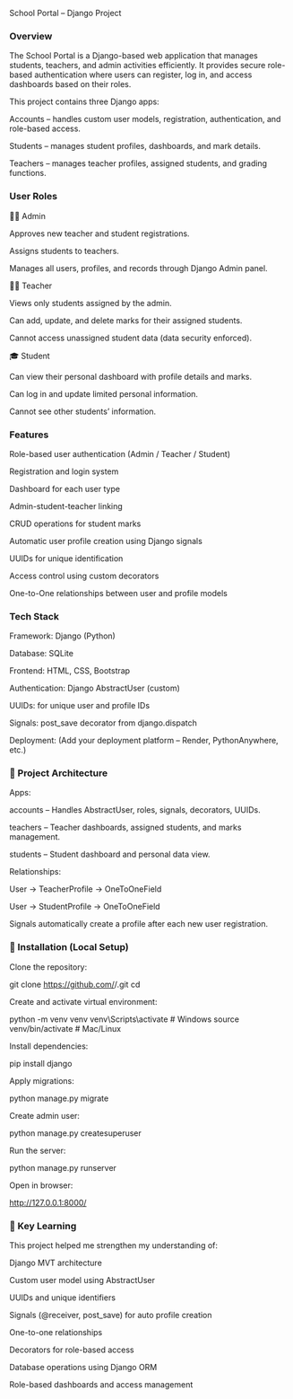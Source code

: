School Portal – Django Project
### Overview

The School Portal is a Django-based web application that manages students, teachers, and admin activities efficiently.
It provides secure role-based authentication where users can register, log in, and access dashboards based on their roles.

This project contains three Django apps:

Accounts – handles custom user models, registration, authentication, and role-based access.

Students – manages student profiles, dashboards, and mark details.

Teachers – manages teacher profiles, assigned students, and grading functions.

###  User Roles
🧑‍💼 Admin

Approves new teacher and student registrations.

Assigns students to teachers.

Manages all users, profiles, and records through Django Admin panel.

👩‍🏫 Teacher

Views only students assigned by the admin.

Can add, update, and delete marks for their assigned students.

Cannot access unassigned student data (data security enforced).

🎓 Student

Can view their personal dashboard with profile details and marks.

Can log in and update limited personal information.

Cannot see other students’ information.

### Features

Role-based user authentication (Admin / Teacher / Student)

Registration and login system

Dashboard for each user type

Admin-student-teacher linking

CRUD operations for student marks

Automatic user profile creation using Django signals

UUIDs for unique identification

Access control using custom decorators

One-to-One relationships between user and profile models

### Tech Stack

Framework: Django (Python)

Database: SQLite

Frontend: HTML, CSS, Bootstrap

Authentication: Django AbstractUser (custom)

UUIDs: for unique user and profile IDs

Signals: post_save decorator from django.dispatch

Deployment: (Add your deployment platform – Render, PythonAnywhere, etc.)

### 🧱 Project Architecture

Apps:

accounts – Handles AbstractUser, roles, signals, decorators, UUIDs.

teachers – Teacher dashboards, assigned students, and marks management.

students – Student dashboard and personal data view.

Relationships:

User → TeacherProfile → OneToOneField

User → StudentProfile → OneToOneField

Signals automatically create a profile after each new user registration.

### 🚀 Installation (Local Setup)

Clone the repository:

git clone https://github.com/<your-username>/<repo-name>.git
cd <repo-name>


Create and activate virtual environment:

python -m venv venv
venv\Scripts\activate     # Windows
source venv/bin/activate  # Mac/Linux


Install dependencies:

pip install django


Apply migrations:

python manage.py migrate


Create admin user:

python manage.py createsuperuser


Run the server:

python manage.py runserver


Open in browser:

http://127.0.0.1:8000/

### 🧠 Key Learning

This project helped me strengthen my understanding of:

Django MVT architecture

Custom user model using AbstractUser

UUIDs and unique identifiers

Signals (@receiver, post_save) for auto profile creation

One-to-one relationships

Decorators for role-based access

Database operations using Django ORM

Role-based dashboards and access management
